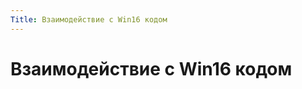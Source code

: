 ```yaml
---
Title: Взаимодействие с Win16 кодом
---
```


Взаимодействие с Win16 кодом
============================
